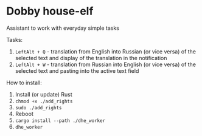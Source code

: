# Dobby house-elf

Assistant to work with everyday simple tasks

Tasks:

1) `LeftAlt + Q`  - translation from English into Russian (or vice versa) of the selected text and display of the translation in the notification
2) `LeftAlt + W` -  translation from Russian into English (or vice versa) of the selected text and pasting into the active text field

How to install:

1) Install (or update) Rust
2) `chmod +x ./add_rights`
3) `sudo ./add_rights`
4) Reboot
5) `cargo install --path ./dhe_worker`
6) `dhe_worker`
